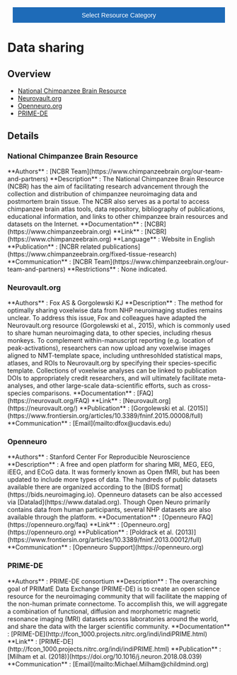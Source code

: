 <!-- This piece of code configures a dropdown button for resource categories. It should be present on every page where you want the button -->
<head><meta name="viewport" content="width=device-width, initial-scale=1"><style>
.dropbtn {background-color: #1e6bb8; color: white; padding: 16px; font-size: 1rem; border: none; cursor: pointer; width: 30rem}
.dropbtn:hover, .dropbtn:focus {background-color: #2980B9;}
.dropdown {position: relative; display: inline-block;}
.dropdown-content {display: none; position: absolute; background-color: #f1f1f1; min-width: 100%; overflow: auto; box-shadow: 0px 8px 16px 0px rgba(0,0,0,0.2); z-index: 1; text-align: center; font-size: 1rem;}
.dropdown-content a { color: black; padding: 12px 16px; text-decoration: none; display: block;}
.dropdown a:hover {background-color: #ddd;}
.show {display: block;}
.dropbtn + .dropbtn { margin-left: auto; }
@media screen and (min-width: 64em) { .dropbtn { max-width: 64rem; width: 40rem; padding: 0.75rem 1rem; } }
@media screen and (min-width: 42em) and (max-width: 64em) { .dropbtn { width: 30rem; padding: 0.6rem 0.9rem; font-size: 0.9rem; } }
@media screen and (max-width: 42em) { .dropbtn { display: block; width: 20rem; padding: 0.75rem; font-size: 0.9rem; }
.dropbtn + .dropbtn { margin-top: 1rem; margin-left: 0; } }
</style></head>
<!------------------------------------------------------------------------>

<!-- This is the actual button -->
<center><div class="dropdown">
  <button onclick="myFunction()" class="dropbtn">Select Resource Category</button>
  <div id="myDropdown" class="dropdown-content">
    <a href="templates_and_atlases">Templates & atlases</a>
    <a href="pipelines_general">General analysis</a>
    <a href="pipelines_structural">Structural analysis</a>
    <a href="pipelines_fmri">Functional analysis</a>
    <a href="pipelines_diffusion">Diffusion analysis</a>
    <a href="pipelines_cross-species">Cross-species analysis</a>
    <a href="data_sharing">Data sharing</a>
    <a href="software_packages">Software packages</a>
    <a href="hardware">Hardware & protocols</a>
  </div>
</div></center>

<!-- This script handles the button dynamics -->
<script>
function myFunction() {document.getElementById("myDropdown").classList.toggle("show");}
window.onclick = function(event) {
  if (!event.target.matches('.dropbtn')) { var dropdowns = document.getElementsByClassName("dropdown-content"); var i;
    for (i = 0; i < dropdowns.length; i++) {var openDropdown = dropdowns[i]; if (openDropdown.classList.contains('show')) {openDropdown.classList.remove('show'); } } }
} 
</script>



<!-- Start normal content here -->
# Data sharing

## Overview     
- [National Chimpanzee Brain Resource](templates_and_atlases_chimpanzee.md#national-chimpanzee-brain-resource)        
- [Neurovault.org](data_sharing.md#neurovault-org)
- [Openneuro.org](data_sharing.md#openneuro)      
- [PRIME-DE](data_sharing.md#prime-de)   


## Details

### National Chimpanzee Brain Resource	            
<div class="rw-ui-container" data-title="NCBR rating"></div>    
**Authors**         : [NCBR Team](https://www.chimpanzeebrain.org/our-team-and-partners)            
**Description**     : The National Chimpanzee Brain Resource (NCBR) has the aim of facilitating research advancement through the collection and distribution of chimpanzee neuroimaging data and postmortem brain tissue. The NCBR also serves as a portal to access chimpanzee brain atlas tools, data repository, bibliography of publications, educational information, and links to other chimpanzee brain resources and datasets on the Internet.                         
**Documentation**   : [NCBR](https://www.chimpanzeebrain.org)     
**Link**            : [NCBR](https://www.chimpanzeebrain.org)    
**Language**        : Website in English                    
**Publication**     : [NCBR related publications](https://www.chimpanzeebrain.org/fixed-tissue-research)                     
**Communication**   : [NCBR Team](https://www.chimpanzeebrain.org/our-team-and-partners)               
**Restrictions**    : None indicated.     

### Neurovault.org       
<div class="rw-ui-container" data-title="neurovault rating"></div>    
**Authors**         : Fox AS & Gorgolewski KJ                  
**Description**     : The method for optimally sharing voxelwise data from NHP neuroimaging studies remains unclear. To address this issue, Fox and colleagues have adapted the Neurovault.org resource (Gorgolewski et al., 2015), which is commonly used to share human neuroimaging data, to other species, including rhesus monkeys. To complement within-manuscript reporting (e.g. location of peak-activations), researchers can now upload any voxelwise images aligned to NMT-template space, including unthresohlded statistical maps, atlases, and ROIs to Neurovault.org by specifying their species-specific template. Collections of voxelwise analyses can be linked to publication DOIs to appropriately credit researchers, and will ultimately facilitate meta-analyses, and other large-scale data-scientific efforts, such as cross-species comparisons.                                         
**Documentation**   : [FAQ](https://neurovault.org/FAQ)     
**Link**            : [Neurovault.org](https://neurovault.org/)    
**Publication**     : [Gorgolewski et al. (2015)](https://www.frontiersin.org/articles/10.3389/fninf.2015.00008/full)                   
**Communication**   : [Email](mailto:dfox@ucdavis.edu) 

### Openneuro     
<div class="rw-ui-container" data-title="openneuro rating"></div>    
**Authors**         : Stanford Center For Reproducible Neuroscience               
**Description**     : A free and open platform for sharing MRI, MEG, EEG, iEEG, and ECoG data. It was formerly known as Open fMRI, but has been updated to include more types of data. The hundreds of public datasets available there are organized according to the [BIDS format](https://bids.neuroimaging.io). Openneuro datasets can be also accessed via [Datalad](https://www.datalad.org). Though Open Neuro primarily contains data from human participants, several NHP datasets are also available through the platform.                                            
**Documentation**   : [Openneuro FAQ](https://openneuro.org/faq)  
**Link**            : [Openneuro.org](https://openneuro.org)    
**Publication**     : [Poldrack et al. (2013)](https://www.frontiersin.org/articles/10.3389/fninf.2013.00012/full)                   
**Communication**   : [Openneuro Support](https://openneuro.org) 

### PRIME-DE       
<div class="rw-ui-container" data-title="prime-de rating"></div>    
**Authors**         : PRIME-DE consortium                  
**Description**     : The overarching goal of PRIMatE Data Exchange (PRIME-DE) is to create an open science resource for the neuroimaging community that will facilitate the mapping of the non-human primate connectome. To accomplish this, we will aggregate a combination of functional, diffusion and morphometric magnetic resonance imaging (MRI) datasets across laboratories around the world, and share the data with the larger scientific community.                                         
**Documentation**   : [PRIME-DE](http://fcon_1000.projects.nitrc.org/indi/indiPRIME.html)   
**Link**            : [PRIME-DE](http://fcon_1000.projects.nitrc.org/indi/indiPRIME.html)    
**Publication**     : [Milham et al. (2018)](https://doi.org/10.1016/j.neuron.2018.08.039)                   
**Communication**   : [Email](mailto:Michael.Milham@childmind.org) 


[//]: # (This script is necessary to render the rating widgets)
[//]: # (Use this code to insert a widget)
[//]: # (<div class="rw-ui-container" data-title="test rating"></div>)

<script type="text/javascript">(function(d, t, e, m){
    // Async Rating-Widget initialization.
    window.RW_Async_Init = function(){
        RW.init({
            huid: "461543",
            uid: "08f35e7d11687ef3ae7b3e7c219b6114",
            source: "website",
            options: {
                "advanced": {
                    "layout": {
                        "lineHeight": "12px"
                    },
                    "nero": {
                        "showDislike": false
                    },
                    "text": {
                        "rateThis": "Like this resource"
                    }
                },
                "type": "nero",
                "style": "check",
                "isDummy": false,
                "showTooltip": false,
            } 
        });
        RW.render();
    };
        // Append Rating-Widget JavaScript library.
    var rw, s = d.getElementsByTagName(e)[0], id = "rw-js",
        l = d.location, ck = "Y" + t.getFullYear() + 
        "M" + t.getMonth() + "D" + t.getDate(), p = l.protocol,
        f = ((l.search.indexOf("DBG=") > -1) ? "" : ".min"),
        a = ("https:" == p ? "secure." + m + "js/" : "js." + m);
    if (d.getElementById(id)) return;              
    rw = d.createElement(e);
    rw.id = id; rw.async = true; rw.type = "text/javascript";
    rw.src = p + "//" + a + "external" + f + ".js?ck=" + ck;
    s.parentNode.insertBefore(rw, s);
    }(document, new Date(), "script", "rating-widget.com/"));
</script>
